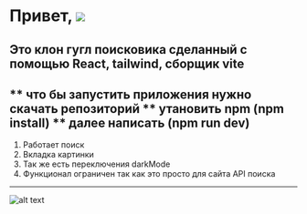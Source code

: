 # Привет,  ![](https://github.com/blackcater/blackcater/raw/main/images/Hi.gif) 
## Это клон гугл поисковика сделанный с помощью React, tailwind, сборщик vite 
** что бы запустить приложения нужно скачать репозиторий
** утановить npm (npm install)
** далее написать (npm run dev)
--------------------------------------------------------------------
1. Работает поиск 
2. Вкладка картинки 
3. Так же есть переключения darkMode 
4. Функционал ограничен так как это просто для сайта API поиска 
---------------------------------------------------------------------

![alt text](https://ibb.co/cN7yLBV)

